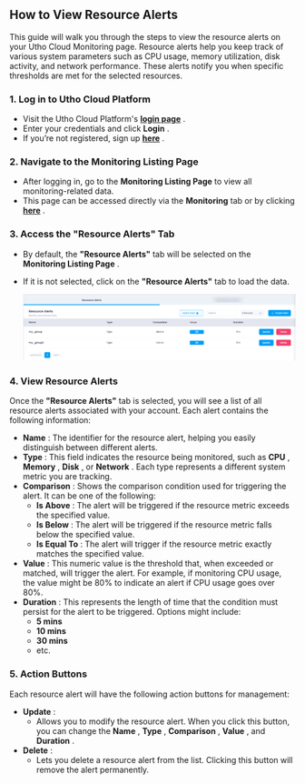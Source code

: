 ## **How to View Resource Alerts**

This guide will walk you through the steps to view the resource alerts on your Utho Cloud Monitoring page. Resource alerts help you keep track of various system parameters such as CPU usage, memory utilization, disk activity, and network performance. These alerts notify you when specific thresholds are met for the selected resources.

### **1. Log in to Utho Cloud Platform**

* Visit the Utho Cloud Platform's  **[login page](https://console.utho.com/login)** .
* Enter your credentials and click  **Login** .
* If you’re not registered, sign up  **[here](https://console.utho.com/signup)** .

### **2. Navigate to the Monitoring Listing Page**

* After logging in, go to the **Monitoring Listing Page** to view all monitoring-related data.
* This page can be accessed directly via the **Monitoring** tab or by clicking  **[here](https://console.utho.com/monitoring "Monitoring Listing Page")** .

### **3. Access the "Resource Alerts" Tab**

* By default, the **"Resource Alerts"** tab will be selected on the  **Monitoring Listing Page** .
* If it is not selected, click on the **"Resource Alerts"** tab to load the data.

  ![1744029126457](image/index/1744029126457.png)

### **4. View Resource Alerts**

Once the **"Resource Alerts"** tab is selected, you will see a list of all resource alerts associated with your account. Each alert contains the following information:

* **Name** : The identifier for the resource alert, helping you easily distinguish between different alerts.
* **Type** : This field indicates the resource being monitored, such as  **CPU** ,  **Memory** ,  **Disk** , or  **Network** . Each type represents a different system metric you are tracking.
* **Comparison** : Shows the comparison condition used for triggering the alert. It can be one of the following:
  * **Is Above** : The alert will be triggered if the resource metric exceeds the specified value.
  * **Is Below** : The alert will be triggered if the resource metric falls below the specified value.
  * **Is Equal To** : The alert will trigger if the resource metric exactly matches the specified value.
* **Value** : This numeric value is the threshold that, when exceeded or matched, will trigger the alert. For example, if monitoring CPU usage, the value might be 80% to indicate an alert if CPU usage goes over 80%.
* **Duration** : This represents the length of time that the condition must persist for the alert to be triggered. Options might include:
  * **5 mins**
  * **10 mins**
  * **30 mins**
  * etc.

### **5. Action Buttons**

Each resource alert will have the following action buttons for management:

* **Update** :
  * Allows you to modify the resource alert. When you click this button, you can change the  **Name** ,  **Type** ,  **Comparison** ,  **Value** , and  **Duration** .
* **Delete** :
  * Lets you delete a resource alert from the list. Clicking this button will remove the alert permanently.
